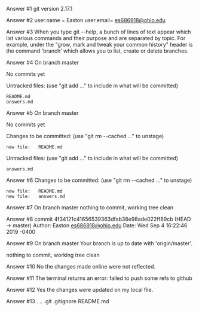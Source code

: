 Answer #1
git version 2.17.1

Answer #2
user.name = Easton
user.email= es686918@ohio.edu

Answer #3
When you type git --help, a bunch of lines of text appear which list various commands and their purpose and are separated by topic. For example, under the "grow, mark and tweak your common history" header is the command 'branch' which allows you to list, create or delete branches.

Answer #4
On branch master

No commits yet

Untracked files:
  (use "git add <file>..." to include in what will be committed)

	README.md
	answers.md



Answer #5
On branch master

No commits yet

Changes to be committed:
  (use "git rm --cached <file>..." to unstage)

	new file:   README.md

Untracked files:
  (use "git add <file>..." to include in what will be committed)

	answers.md

Answer #6
Changes to be committed:
  (use "git rm --cached <file>..." to unstage)

	new file:   README.md
	new file:   answers.md

Answer #7
On branch master
nothing to commit, working tree clean

Answer #8
commit 4f34121c41656539363dfab38e98ade022ff89cb (HEAD -> master)
Author: Easton <es686918@ohio.edu>
Date:   Wed Sep 4 16:22:46 2019 -0400

Answer #9
On branch master
Your branch is up to date with 'origin/master'.

nothing to commit, working tree clean

Answer #10 
No the changes made online were not reflected.

Answer #11
The terminal returns an error: failed to push some refs to github

Answer #12
Yes the changes were updated on my local file.

Answer #13 
.  ..  .git  .gitignore  README.md



